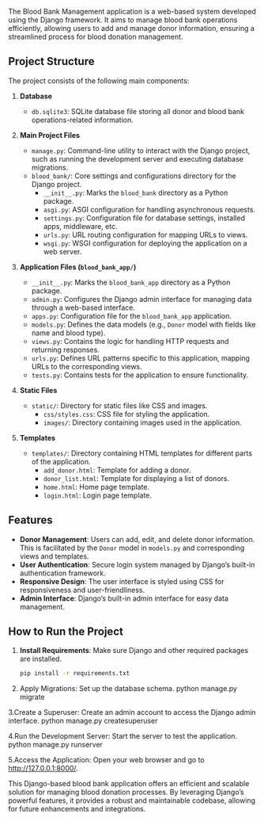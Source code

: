 The Blood Bank Management application is a web-based system developed using the Django framework. It aims to manage blood bank operations efficiently, allowing users to add and manage donor information, ensuring a streamlined process for blood donation management.

## Project Structure

The project consists of the following main components:

1. **Database**
   - `db.sqlite3`: SQLite database file storing all donor and blood bank operations-related information.

2. **Main Project Files**
   - `manage.py`: Command-line utility to interact with the Django project, such as running the development server and executing database migrations.
   - `blood_bank/`: Core settings and configurations directory for the Django project.
     - `__init__.py`: Marks the `blood_bank` directory as a Python package.
     - `asgi.py`: ASGI configuration for handling asynchronous requests.
     - `settings.py`: Configuration file for database settings, installed apps, middleware, etc.
     - `urls.py`: URL routing configuration for mapping URLs to views.
     - `wsgi.py`: WSGI configuration for deploying the application on a web server.

3. **Application Files (`blood_bank_app/`)**
   - `__init__.py`: Marks the `blood_bank_app` directory as a Python package.
   - `admin.py`: Configures the Django admin interface for managing data through a web-based interface.
   - `apps.py`: Configuration file for the `blood_bank_app` application.
   - `models.py`: Defines the data models (e.g., `Donor` model with fields like name and blood type).
   - `views.py`: Contains the logic for handling HTTP requests and returning responses.
   - `urls.py`: Defines URL patterns specific to this application, mapping URLs to the corresponding views.
   - `tests.py`: Contains tests for the application to ensure functionality.

4. **Static Files**
   - `static/`: Directory for static files like CSS and images.
     - `css/styles.css`: CSS file for styling the application.
     - `images/`: Directory containing images used in the application.

5. **Templates**
   - `templates/`: Directory containing HTML templates for different parts of the application.
     - `add_donor.html`: Template for adding a donor.
     - `donor_list.html`: Template for displaying a list of donors.
     - `home.html`: Home page template.
     - `login.html`: Login page template.

## Features

- **Donor Management**: Users can add, edit, and delete donor information. This is facilitated by the `Donor` model in `models.py` and corresponding views and templates.
- **User Authentication**: Secure login system managed by Django’s built-in authentication framework.
- **Responsive Design**: The user interface is styled using CSS for responsiveness and user-friendliness.
- **Admin Interface**: Django’s built-in admin interface for easy data management.

## How to Run the Project

1. **Install Requirements**: Make sure Django and other required packages are installed.
   ```bash
   pip install -r requirements.txt


2. Apply Migrations: Set up the database schema.
   python manage.py migrate

3.Create a Superuser: Create an admin account to access the Django admin interface.
python manage.py createsuperuser

4.Run the Development Server: Start the server to test the application.
python manage.py runserver

5.Access the Application: Open your web browser and go to http://127.0.0.1:8000/.

This Django-based blood bank application offers an efficient and scalable solution for managing blood donation processes. By leveraging Django’s powerful features, it provides a robust and maintainable codebase, allowing for future enhancements and integrations.
